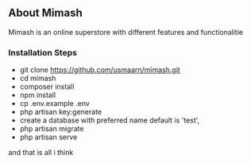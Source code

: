 
## About Mimash

Mimash is an online superstore with different features and functionalitie

### Installation Steps
- git clone https://github.com/usmaarn/mimash.git
- cd mimash
- composer install
- npm install
- cp .env.example .env
- php artisan key:generate
- create a database with preferred name default is 'test',
- php artisan migrate
- php artisan serve

and that is all i think
